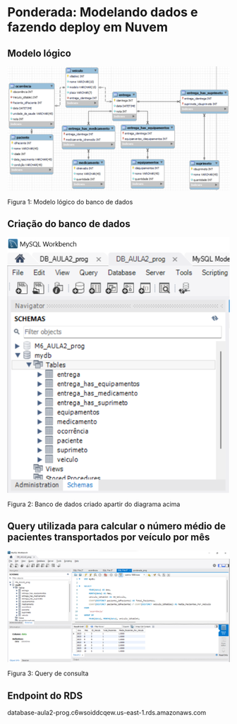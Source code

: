 # Ponderada: Modelando dados e fazendo deploy em Nuvem

## Modelo lógico

![Alt text](imagens/image.png)

Figura 1: Modelo lógico do banco de dados

## Criação do banco de dados
![Alt text](imagens/image-1.png)

Figura 2: Banco de dados criado apartir do diagrama acima

## Query utilizada para calcular o número médio de pacientes transportados por veículo por mês
![Alt text](imagens/image-2.png)

Figura 3: Query de consulta

## Endpoint do RDS
database-aula2-prog.c6wsoiddcqew.us-east-1.rds.amazonaws.com

